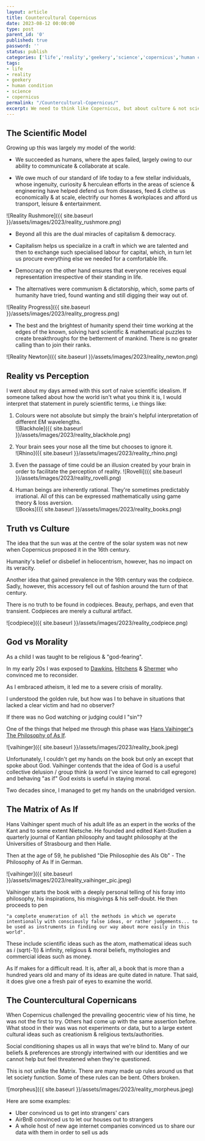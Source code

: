 ```yaml
---
layout: article
title: Countercultural Copernicus
date: 2023-08-12 00:00:00
type: post
parent_id: '0'
published: true
password: ''
status: publish
categories: ['life','reality','geekery','science','copernicus','human condition']
tags:
- life
- reality
- geekery
- human condition
- science
- copernicus
permalink: "/Countercultural-Copernicus/"
excerpt: We need to think like Copernicus, but about culture & not science
---
```


## The Scientific Model

Growing up this was largely my model of the world:   

- We succeeded as humans, where the apes failed, largely owing to our ability to communicate & collaborate at scale.

- We owe much of our standard of life today to a few stellar individuals, whose ingenuity, curiosity & herculean efforts in the areas of science & engineering have helped defend us from diseases, feed & clothe us economically & at scale, electrify our homes & workplaces and afford us transport, leisure & entertainment.   

![Reality Rushmore]({{ site.baseurl }}/assets/images/2023/reality_rushmore.png)

- Beyond all this are the dual miracles of capitalism & democracy.

- Capitalism helps us specialize in a craft in which we are talented and then to exchange such specialised labour for capital, which, in turn let us procure everything else we needed for a comfortable life.

- Democracy on the other hand ensures that everyone receives equal representation irrespective of their standing in life.

- The alternatives were communism & dictatorship, which, some parts of humanity have tried, found wanting and still digging their way out of.   

![Reality Progress]({{ site.baseurl }}/assets/images/2023/reality_progress.png)

- The best and the brightest of humanity spend their time working at the edges of the known, solving hard scientific & mathematical puzzles to create breakthroughs for the betterment of mankind. There is no greater calling than to join their ranks.  

![Reality Newton]({{ site.baseurl }}/assets/images/2023/reality_newton.png)
     
       
## Reality vs Perception

I went about my days armed with this sort of naive scientific idealism. If someone talked about how the world isn't what you think it is, I would interpret that statement in purely scientific terms, i.e things like:    

1. Colours were not absolute but simply the brain's helpful interpretation of different EM wavelengths.  
![Blackhole]({{ site.baseurl }}/assets/images/2023/reality_blackhole.png)  

2. Your brain sees your nose all the time but chooses to ignore it.  
![Rhino]({{ site.baseurl }}/assets/images/2023/reality_rhino.png)  

3. Even the passage of time could be an illusion created by your brain in order to facilitate the perception of reality.
![Rovelli]({{ site.baseurl }}/assets/images/2023/reality_rovelli.png)  

4. Human beings are inherently rational. They're sometimes predictably irrational. All of this can be expressed mathematically using game theory & loss aversion.  
![Books]({{ site.baseurl }}/assets/images/2023/reality_books.png)    
      
## Truth vs Culture

The idea that the sun was at the centre of the solar system was not new when Copernicus proposed it in the 16th century.   

Humanity's belief or disbelief in heliocentrism, however, has no impact on its veracity.  

Another idea that gained prevalence in the 16th century was the codpiece. Sadly, however, this accessory fell out of fashion around the turn of that century.   

There is no truth to be found in codpieces. Beauty, perhaps, and even that transient. Codpieces are merely a cultural artifact.    

![codpiece]({{ site.baseurl }}/assets/images/2023/reality_codpiece.png)   
       
## God vs Morality

As a child I was taught to be religious & "god-fearing".   

In my early 20s I was exposed to [Dawkins](https://www.goodreads.com/book/show/14743), [Hitchens](https://www.goodreads.com/en/book/show/43369) & [Shermer](https://www.goodreads.com/book/show/83578) who convinced me to reconsider.   

As I embraced atheism, it led me to a severe crisis of morality.      

I understood the golden rule, but how was I to behave in situations that lacked a clear victim and had no observer?   

If there was no God watching or judging could I "sin"?   

One of the things that helped me through this phase was [Hans Vaihinger's The Philosophy of As If](https://www.goodreads.com/en/book/show/7740454).

![vaihinger]({{ site.baseurl }}/assets/images/2023/reality_book.jpeg)  

Unfortunately, I couldn't get my hands on the book but only an except that spoke about God. Vaihinger contends that the idea of God is a useful collective delusion / group think (a word I've since learned to call egregore) and behaving "as if" God exists is useful in staying moral.   

Two decades since, I managed to get my hands on the unabridged version.   
      
## The Matrix of As If

Hans Vaihinger spent much of his adult life as an expert in the works of the Kant and to some extent Nietsche. He founded and edited Kant-Studien a quarterly journal of Kantian philosophy and taught philosophy at the Universities of Strasbourg and then Halle.  

Then at the age of 59, he published "Die Philosophie des Als Ob" - The Philosophy of As If in German.

![vaihinger]({{ site.baseurl }}/assets/images/2023/reality_vaihinger_pic.jpeg)  

Vaihinger starts the book with a deeply personal telling of his foray into philosophy, his inspirations, his misgivings & his self-doubt. He then proceeds to pen 

``` 
"a complete enumeration of all the methods in which we operate intentionally with consciously false ideas, or rather judgements... to be used as instruments in finding our way about more easily in this world".    
```
These include scientific ideas such as the atom, mathematical ideas such as *i* \(sqrt\(-1\)\) & infinity, religious & moral beliefs, mythologies and commercial ideas such as money.

As If makes for a difficult read. It is, after all, a book that is more than a hundred years old and many of its ideas are quite dated in nature. That said, it does give one a fresh pair of eyes to examine the world.

## The Countercultural Copernicans

When Copernicus challenged the prevailing geocentric view of his time, he was not the first to try. Others had come up with the same assertion before. What stood in their was was not experiments or data, but to a large extent cultural ideas such as creationism & religious texts/authorities.   

Social conditioning shapes us all in ways that we're blind to. Many of our beliefs & preferences are strongly intertwined with our identities and we cannot help but feel threatened when they're questioned.     

This is not unlike the Matrix. There are many made up rules around us that let society function. Some of these rules can be bent. Others broken.

![morpheus]({{ site.baseurl }}/assets/images/2023/reality_morpheus.jpeg)  

Here are some examples:
- Uber convinced us to get into strangers' cars
- AirBnB convinced us to let our houses out to strangers
- A whole host of new age internet companies convinced us to share our data with them in order to sell us ads




